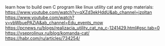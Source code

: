 learn how to build own C program like linux utility cat and grep
materials:
  https://www.youtube.com/watch?v=qXZd3ekHddU&ab_channel=jzoltan 
  https://www.youtube.com/watch?v=vbWbuePAZiA&ab_channel=Edu_events_mow
  https://pcnews.ru/blogs/realizacia_utility_cat_na_c-1241429.html#gsc.tab=0
  https://vseprolinux.ru/blog/komanda-cat/
  https://habr.com/ru/articles/734254/
